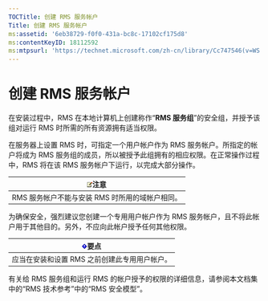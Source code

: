 ```yaml
---
TOCTitle: 创建 RMS 服务帐户
Title: 创建 RMS 服务帐户
ms:assetid: '6eb38729-f0f0-431a-bc8c-17102cf175d8'
ms:contentKeyID: 18112592
ms:mtpsurl: 'https://technet.microsoft.com/zh-cn/library/Cc747546(v=WS.10)'
---
```


创建 RMS 服务帐户
=================

在安装过程中，RMS 在本地计算机上创建称作“**RMS 服务组**”的安全组，并授予该组对运行 RMS 时所需的所有资源拥有适当权限。

在服务器上设置 RMS 时，可指定一个用户帐户作为 RMS 服务帐户。所指定的帐户将成为 RMS 服务组的成员，所以被授予此组拥有的相应权限。在正常操作过程中，RMS 将在该 RMS 服务帐户下运行，以完成大部分操作。

| ![](images/Cc747546.note(WS.10).gif)注意 |
|-----------------------------------------------------------------------|
| RMS 服务帐户不能与安装 RMS 时所用的域帐户相同。                       |

为确保安全，强烈建议您创建一个专用用户帐户作为 RMS 服务帐户，且不将此帐户用于其他目的。另外，不应向此帐户授予任何其他权限。

| ![](images/Cc747546.Important(WS.10).gif)要点 |
|----------------------------------------------------------------------------|
| 应当在安装和设置 RMS 之前创建此专用用户帐户。                              |

有关给 RMS 服务组和运行 RMS 的帐户授予的权限的详细信息，请参阅本文档集中的“RMS 技术参考”中的“RMS 安全模型”。
